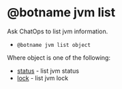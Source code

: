 # @botname jvm list

Ask ChatOps to list jvm information.

-   `@botname jvm list object`

Where object is one of the following:

-   [status](chatops_cli_jvm_list_status.md) - list jvm status
-   [lock](chatops_cli_jvm_list_lock.md) - list jvm lock

